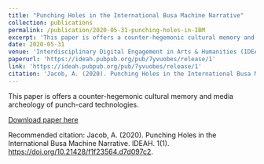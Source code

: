 ```yaml
---
title: "Punching Holes in the International Busa Machine Narrative"
collection: publications
permalink: /publication/2020-05-31-punching-holes-in-IBM
excerpt: 'This paper is offers a counter-hegemonic cultural memory and media archeology of punch-card technologies.'
date: 2020-05-31
venue: 'Interdisciplinary Digital Engagement in Arts & Humanities (IDEAH)'
paperurl: 'https://ideah.pubpub.org/pub/7yvuobes/release/1'
link: 'https://ideah.pubpub.org/pub/7yvuobes/release/1'
citation: 'Jacob, A. (2020). Punching Holes in the International Busa Machine Narrative. IDEAH. https://doi.org/10.21428/f1f23564.d7d097c2.'
---
```

This paper is offers a counter-hegemonic cultural memory and media archeology of punch-card technologies.

[Download paper here](https://ideah.pubpub.org/pub/7yvuobes/release/1)

Recommended citation: Jacob, A. (2020). Punching Holes in the International Busa Machine Narrative. IDEAH. 1(1). https://doi.org/10.21428/f1f23564.d7d097c2.
